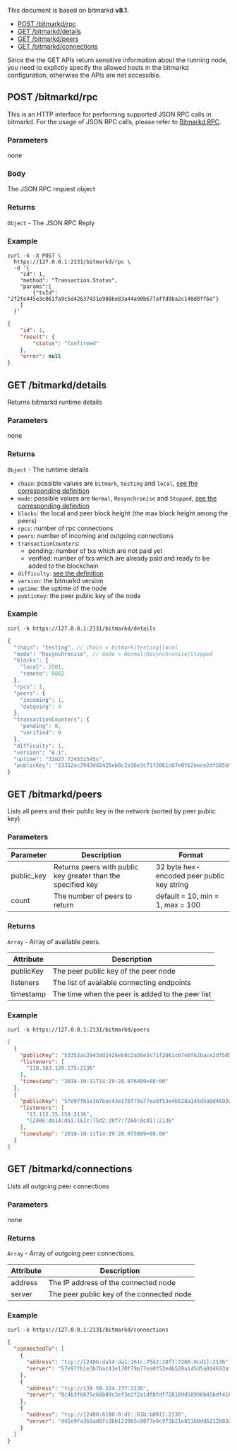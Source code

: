 
This document is based on bitmarkd **v8.1**.

- [POST /bitmarkd/rpc](#POST-bitmarkdrpc)
- [GET /bitmarkd/details](#GET-bitmarkddetails)
- [GET /bitmarkd/peers](#GET-bitmarkdpeers)
- [GET /bitmarkd/connections](#GET-bitmarkdconnections)

Since the the GET APIs return sensitive information about the running node, you need to explictly specify the allowed hosts in the bitmarkd configuration, otherwise the APIs are not accessible.

## POST /bitmarkd/rpc

This is an HTTP interface for performing supported JSON RPC calls in bitmarkd. For the usage of JSON RPC calls, please refer to [Bitmarkd RPC](https://github.com/bitmark-inc/bitmarkd/wiki/RPC).

### Parameters

none

### Body

The JSON RPC request object

### Returns

`Object` - The JSON RPC Reply

### Example

```shell
curl -k -X POST \
  https://127.0.0.1:2131/bitmarkd/rpc \
  -d '{
	"id": 1,
	"method": "Transaction.Status",
	"params":[
		{"txId": "2f2fe445e3c061fa9c5d42637431e988be83a44a90b677affd9ba2c140d0ff6e"}
	]
  }'
```

```json
{
    "id": 1,
    "result": {
        "status": "Confirmed"
    },
    "error": null
}
```

## GET /bitmarkd/details

Returns bitmarkd runtime details

### Parameters

none

### Returns

`Object` - The runtime details

- `chain`: possible values are `bitmark`, `testing` and `local`, [see the corresponding definition](https://github.com/bitmark-inc/bitmarkd/wiki/Module-overview#chain)
- `mode`: possible values are `Normal`, `Resynchronise` and `Stopped`, [see the corresponding definition](https://github.com/bitmark-inc/bitmarkd/wiki/Module-overview#mode) 
- `blocks`: the local and peer block height (the max block height among the peers)
- `rpcs`: number of rpc connections
- `peers`: number of incoming and outgoing connections
- `transactionCounters`:
    - pending: number of txs which are not paid yet
    - verified: number of txs which are already paid and ready to be added to the blockchain
- `difficulty`: [see the definition](https://github.com/bitmark-inc/bitmarkd/wiki/Module-overview#difficulty)
- `version`: the bitmarkd version
- `uptime`: the uptime of the node
- `publicKey`: the peer public key of the node

### Example

```shell
curl -k https://127.0.0.1:2131/bitmarkd/details
```

```javascript
{
  "chain": "testing", // chain = bitmark|testing|local
  "mode": "Resynchronise", // mode = Normal|Resynchronise|Stopped
  "blocks": {
    "local": 2501,
    "remote": 9802
  },
  "rpcs": 1,
  "peers": {
    "incoming": 1,
    "outgoing": 4
  },
  "transactionCounters": {
    "pending": 0,
    "verified": 0
  },
  "difficulty": 1,
  "version": "8.1",
  "uptime": "32m27.724531545s",
  "publicKey": "53352ac2943dd2426eb8c2a36e3c71f2061c67e0f62bace2df585b92e4c71a38"
}
```

## GET /bitmarkd/peers

Lists all peers and their public key in the network (sorted by peer public key).

### Parameters
 
| Parameter | Description | Format |
| --------- | ----------- | ----- |
| public_key | Returns peers with public key greater than the specified key | 32 byte hex-encoded peer public key string |
| count | The number of peers to return |default = 10, min = 1, max = 100|

### Returns

`Array` - Array of available peers.

| Attribute | Description |
| --------- | ----------- |
| publicKey | The peer public key of the peer node |
| listeners | The list of available connecting endpoints |
| timestamp | The time when the peer is added to the peer list |


### Example

```shell
curl -k https://127.0.0.1:2131/bitmarkd/peers
```

```json
[
  {
    "publicKey": "53352ac2943dd2426eb8c2a36e3c71f2061c67e0f62bace2df585b92e4c71a38",
    "listeners": [
      "118.163.120.175:2136"
    ],
    "timestamp": "2018-10-11T14:29:28.976409+08:00"
  },
  {
    "publicKey": "57e97fb1e3b7bac43e170f79a77ea0f53e4b528a145d5a0d4693af8dba60181a",
    "listeners": [
      "13.112.35.158:2136",
      "[2406:da14:da1:161c:75d2:28f7:7260:8cd1]:2136"
    ],
    "timestamp": "2018-10-11T14:29:28.975009+08:00"
  }
]
```

## GET /bitmarkd/connections

Lists all outgoing peer connections

### Parameters

none

### Returns

`Array` - Array of outgoing peer connections.

| Attribute | Description |
| --------- | ----------- |
| address | The IP address of the connected node |
| server | The peer public key of the connected node |

### Example

```shell
curl -k https://127.0.0.1:2131/bitmarkd/connections
```

```json
{
  "connectedTo": [
    {
      "address": "tcp://[2406:da14:da1:161c:75d2:28f7:7260:8cd1]:2136",
      "server": "57e97fb1e3b7bac43e170f79a77ea0f53e4b528a145d5a0d4693af8dba60181a"
    },
    {
      "address": "tcp://139.59.224.237:2136",
      "server": "8c4b3f6075c68b89c3ef3e2f2a1df8fdf728189d58996b45bdf418f71aef2441"
    },
    {
      "address": "tcp://[2400:6180:0:d1::61b:b001]:2136",
      "server": "d41e9fa3b1ad6fc3bb1239b5c0077e0c971b21e81168dd6212b83afdc7b3c710"
    }
  ]
}
```